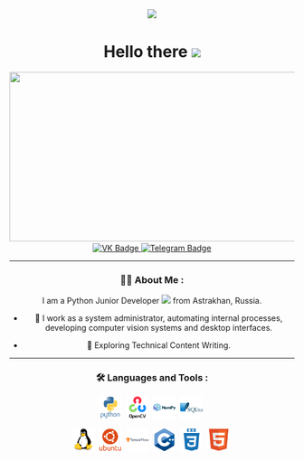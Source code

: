 <div id="header" align="center">
  <img src="https://media.tenor.com/xOATr8vcb9IAAAAi/superfighters-sfd.gif" width="100"/>
  <div id="badges">
  <h1>
    Hello there
    <img src="https://media.giphy.com/media/hvRJCLFzcasrR4ia7z/giphy.gif" width="30px"/>
  </h1>
</div>
<div align="center">
  <img src="https://media.tenor.com/PhnZUt2djmkAAAAd/matrix-elmo.gif" width="600" height="300"/>
</div>
  
<div id="badges" align="center">
<a href="https://vk.com/whynot_46">
  <img src="https://img.shields.io/badge/VK-blue?style=for-the-badge&logo=vk&logoColor=white" alt="VK Badge"/>
</a>
<a href="https://t.me/Gray_WH">
  <img src="https://img.shields.io/badge/Telegram-00BFFF?style=for-the-badge&logo=telegram&logoColor=white" alt="Telegram Badge"/>
</a>
</div>

---

### :woman_technologist: About Me :
I am a Python Junior Developer <img src="https://media.giphy.com/media/WUlplcMpOCEmTGBtBW/giphy.gif" width="30"> from Astrakhan, Russia.
- :telescope: I work as a system administrator, automating internal processes, developing computer vision systems and desktop interfaces.

- :seedling: Exploring Technical Content Writing.
---

### :hammer_and_wrench: Languages and Tools :
<div>
  
  <img src="https://github.com/devicons/devicon/blob/master/icons/python/python-original-wordmark.svg" title="Python" alt="Python" width="40" height="40"/>&nbsp;
  <img src="https://github.com/devicons/devicon/blob/master/icons/opencv/opencv-original-wordmark.svg" title="Open-CV" alt="Open-CV" width="40" height="40"/>&nbsp;
  <img src="https://github.com/devicons/devicon/blob/master/icons/numpy/numpy-original-wordmark.svg" title="NumPy" alt="NumPy" width="40" height="40"/>&nbsp;
  <img src="https://github.com/devicons/devicon/blob/master/icons/sqlite/sqlite-original-wordmark.svg" title="SQLite" alt="SQLite" width="40" height="40"/>&nbsp;
  
  <img src="https://github.com/devicons/devicon/blob/master/icons/linux/linux-original.svg" title="Linux" alt="Linux" width="40" height="40"/>&nbsp;
  <img src="https://github.com/devicons/devicon/blob/master/icons/ubuntu/ubuntu-plain-wordmark.svg" title="Ubuntu" alt="Ubuntu" width="40" height="40"/>&nbsp;
  <img src="https://github.com/devicons/devicon/blob/master/icons/tensorflow/tensorflow-original-wordmark.svg" title="Tensorflow" alt="Tensorflow" width="40" height="40"/>&nbsp;
  <img src="https://github.com/devicons/devicon/blob/master/icons/cplusplus/cplusplus-original.svg" title="C++" alt="C++" width="40" height="40"/>&nbsp;
  <img src="https://github.com/devicons/devicon/blob/master/icons/css3/css3-plain-wordmark.svg"  title="CSS3" alt="CSS" width="40" height="40"/>&nbsp;
  <img src="https://github.com/devicons/devicon/blob/master/icons/html5/html5-original.svg" title="HTML5" alt="HTML" width="40" height="40"/>&nbsp;
</div>
